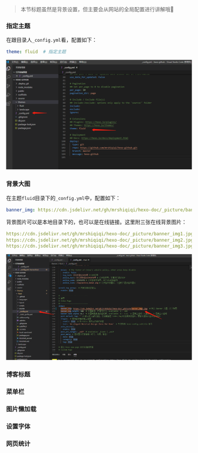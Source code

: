 > 本节标题虽然是背景设置，但主要会从网站的全局配置进行讲解哦🤞

### 指定主题

在跟目录人`_config.yml`看，配置如下：

```yaml
theme: fluid  # 指定主题
```

![image-20200519142411043](_picture/image-20200519142411043.png)

### 背景大图

在主题`fluid`目录下的`_config.yml`中，配置如下：

```yaml
banner_img: https://cdn.jsdelivr.net/gh/mrshiqiqi/hexo-doc/_picture/banner_img2.jpg
```

背景图片可以是本地目录下的，也可以是在线链接。这里附三张在线背景图片：

```yaml
https://cdn.jsdelivr.net/gh/mrshiqiqi/hexo-doc/_picture/banner_img1.jpg
https://cdn.jsdelivr.net/gh/mrshiqiqi/hexo-doc/_picture/banner_img2.jpg
https://cdn.jsdelivr.net/gh/mrshiqiqi/hexo-doc/_picture/banner_img3.jpg
```

![image-20200519144027007](_picture/image-20200519144027007.png)

### 博客标题



### 菜单栏



### 图片懒加载



### 设置字体



### 网页统计